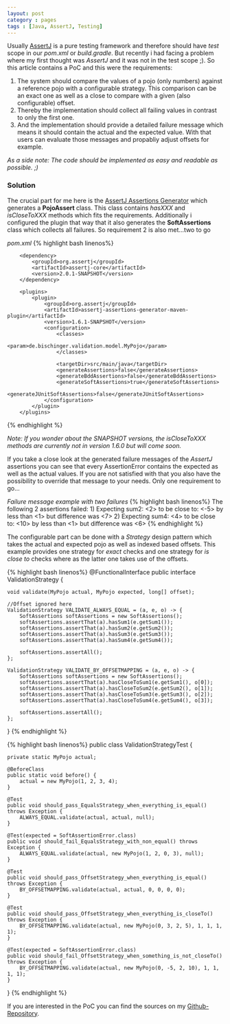 ```yaml
---
layout: post
category : pages
tags : [Java, AssertJ, Testing]
---
```


Usually [AssertJ](http://assertj.org) is a pure testing framework and therefore should have *test* scope in our 
*pom.xml* or *build.gradle*. But recently i had facing a problem where my first thought was *AssertJ* and it was not in the test scope ;).
So this article contains a PoC and this were the requirements:

1. The system should compare the values of a pojo (only numbers) against a reference pojo with a configurable strategy. This 
comparison can be an exact one as well as a close to compare with a given (also configurable) offset. 
2. Thereby the implementation should collect all failing values in contrast to only the first one.
3. And the implementation should provide a detailed failure message which means it should contain the actual and the expected
value. With that users can evaluate those messages and propabliy adjust offsets for example.

*As a side note: The code should be implemented as easy and readable as possible. ;)*

### Solution

The crucial part for me here is the [AssertJ Assertions Generator](http://joel-costigliola.github.io/assertj/assertj-assertions-generator.html)
which generates a **PojoAssert** class. This class contains *hasXXX* and *isCloseToXXX* methods which fits the requirements. Additionally i configured the plugin that way
that it also generates the **SoftAssertions** class which collects all failures. So requirement 2 is also met...two to go

*pom.xml*
{% highlight bash linenos%}
<!-- snip -->
        <dependency>
            <groupId>org.assertj</groupId>
            <artifactId>assertj-core</artifactId>
            <version>2.0.1-SNAPSHOT</version>
        </dependency>
<!-- snip -->
        <plugins>
            <plugin>
                <groupId>org.assertj</groupId>
                <artifactId>assertj-assertions-generator-maven-plugin</artifactId>
                <version>1.6.1-SNAPSHOT</version>
                <configuration>
                    <classes>
                        <param>de.bischinger.validation.model.MyPojo</param>
                    </classes>

                    <targetDir>src/main/java</targetDir>
                    <generateAssertions>false</generateAssertions>
                    <generateBddAssertions>false</generateBddAssertions>
                    <generateSoftAssertions>true</generateSoftAssertions>
                    <generateJUnitSoftAssertions>false</generateJUnitSoftAssertions>
                </configuration>
            </plugin>
        </plugins>
{% endhighlight %}

*Note: If you wonder about the SNAPSHOT versions, the isCloseToXXX methods are currently not in version 1.6.0 but will come soon.*

If you take a close look at the generated failure messages of the *AssertJ* assertions you can see that every AssertionError contains the expected as well
as the actual values. If you are not satisfied with that you also have the possibility to override that message to your needs. 
Only one requirement to go...

*Failure message example with two failures*
{% highlight bash linenos%}
The following 2 assertions failed:
1) 
Expecting sum2:
  <2>
to be close to:
  <-5>
by less than <1> but difference was <7>
2) 
Expecting sum4:
  <4>
to be close to:
  <10>
by less than <1> but difference was <6>
{% endhighlight %}

The configurable part can be done with a *Strategy* design pattern which takes the actual and expected pojo as well as indexed based offsets. 
This example provides one strategy for *exact* checks and one strategy for *is close to* checks where as the latter one takes use of the offsets.

{% highlight bash linenos%}
@FunctionalInterface
public interface ValidationStrategy {

    void validate(MyPojo actual, MyPojo expected, long[] offset);

    //Offset ignored here
    ValidationStrategy VALIDATE_ALWAYS_EQUAL = (a, e, o) -> {
        SoftAssertions softAssertions = new SoftAssertions();
        softAssertions.assertThat(a).hasSum1(e.getSum1());
        softAssertions.assertThat(a).hasSum2(e.getSum2());
        softAssertions.assertThat(a).hasSum3(e.getSum3());
        softAssertions.assertThat(a).hasSum4(e.getSum4());

        softAssertions.assertAll();
    };

    ValidationStrategy VALIDATE_BY_OFFSETMAPPING = (a, e, o) -> {
        SoftAssertions softAssertions = new SoftAssertions();
        softAssertions.assertThat(a).hasCloseToSum1(e.getSum1(), o[0]);
        softAssertions.assertThat(a).hasCloseToSum2(e.getSum2(), o[1]);
        softAssertions.assertThat(a).hasCloseToSum3(e.getSum3(), o[2]);
        softAssertions.assertThat(a).hasCloseToSum4(e.getSum4(), o[3]);

        softAssertions.assertAll();
    };
}
{% endhighlight %}

{% highlight bash linenos%}
public class ValidationStrategyTest {

    private static MyPojo actual;

    @BeforeClass
    public static void before() {
        actual = new MyPojo(1, 2, 3, 4);
    }

    @Test
    public void should_pass_EqualsStrategy_when_everything_is_equal() throws Exception {
        ALWAYS_EQUAL.validate(actual, actual, null);
    }

    @Test(expected = SoftAssertionError.class)
    public void should_fail_EqualsStrategy_with_non_equal() throws Exception {
        ALWAYS_EQUAL.validate(actual, new MyPojo(1, 2, 0, 3), null);
    }

    @Test
    public void should_pass_OffsetStrategy_when_everything_is_equal() throws Exception {
        BY_OFFSETMAPPING.validate(actual, actual, 0, 0, 0, 0);
    }

    @Test
    public void should_pass_OffsetStrategy_when_everything_is_closeTo() throws Exception {
        BY_OFFSETMAPPING.validate(actual, new MyPojo(0, 3, 2, 5), 1, 1, 1, 1);
    }

    @Test(expected = SoftAssertionError.class)
    public void should_fail_OffsetStrategy_when_something_is_not_closeTo() throws Exception {
        BY_OFFSETMAPPING.validate(actual, new MyPojo(0, -5, 2, 10), 1, 1, 1, 1);
    }
}
{% endhighlight %}
   
If you are interested in the PoC you can find the sources on my [Github-Repository](https://github.com/AlexBischof/validationstrategy).




